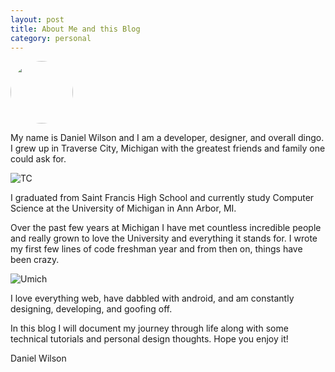 ```yaml
---
layout: post
title: About Me and this Blog
category: personal 
---
```


<img style="width:100px; height:100px; border-radius:100%; margin:0 auto;" src="https://fbcdn-sphotos-h-a.akamaihd.net/hphotos-ak-xfp1/v/t1.0-9/10614136_929496620401134_7199184049676224115_n.jpg?oh=d051af7b2ba40d7c2fed37650ae52ca1&oe=55427595&__gda__=1426007836_33ad9a3bad49b22097bf470a55e726ba"/>

My name is Daniel Wilson and I am a developer, designer, and overall dingo. I grew up in Traverse City, Michigan with the greatest friends and family one could ask for.

![TC](http://www.vineyardbay.info/wp-content/uploads/2014/05/TCmarina-with-airport.jpg)

I graduated from Saint Francis High School and currently study Computer Science at the University of Michigan in Ann Arbor, MI. 

Over the past few years at Michigan I have met countless incredible people and really grown to love the University and everything it stands for. I wrote my first few lines of code freshman year and from then on, things have been crazy.

![Umich](http://www.engin.umich.edu/aero/academics/images/north-campus-in-the-spring)

I love everything web, have dabbled with android, and am constantly designing, developing, and goofing off. 

In this blog I will document my journey through life along with some technical tutorials and personal design thoughts. Hope you enjoy it!

Daniel Wilson
